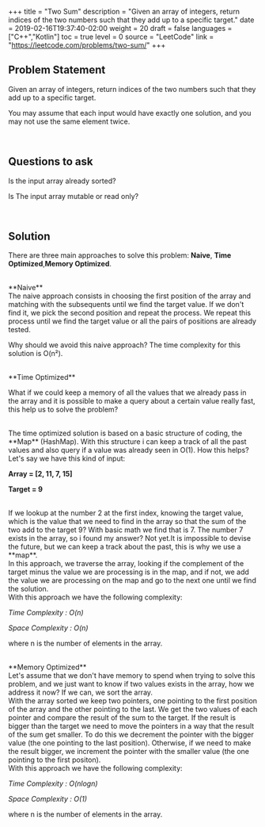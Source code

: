 +++
title = "Two Sum"
description = "Given an array of integers, return indices of the two numbers such that they add up to a specific target."
date = 2019-02-16T19:37:40-02:00
weight = 20
draft = false
languages = ["C++","Kotlin"]
toc = true
level = 0
source = "LeetCode"
link = "https://leetcode.com/problems/two-sum/"
+++
<h2 class="title is-4"> Problem Statement </h2>

Given an array of integers, return indices of the two numbers such that they add up to a specific target.

You may assume that each input would have exactly one solution, and you may not use the same element twice.

<br/>
<h2 class="title is-4"> Questions to ask </h2>

Is the input array already sorted?

Is The input array mutable or read only?

<br/>
<h2 class="title is-4"> Solution </h2>

There are three main approaches to solve this problem: **Naive**, **Time Optimized**,**Memory Optimized**.

<br/>
**Naive**

<br/>
The naive approach consists in choosing the first position of the array and matching with the subsequents until we find the target value.
If we don't find it, we pick the second position and repeat the process. We repeat this process until we find the target value or all the pairs of positions are already tested.

Why should we avoid this naive approach? The time complexity for this solution is O(n²).

<br/>
**Time Optimized**

What if we could keep a memory of all the values that we already pass in the array and it is possible to make a query about a certain value really fast, this help us to solve the problem?

<br/>
The time optimized solution is based on a basic structure of coding, the **Map** (HashMap). With this structure i can keep a track of all the past values and also query if a value was already
seen in O(1). How this helps?

<br/>
Let's say we have this kind of input:

**Array =  [2, 11, 7, 15]**

**Target = 9**

<br/>
If we lookup at the number 2 at the first index, knowing the target value, which is the value that we need to find in the array so that the sum of the two add to the target 9?
With basic math we find that is 7. The number 7 exists in the array, so i found my answer? Not yet.It is impossible to devise the future, but we can keep a track about the past,
this is why we use a **map**.

<br/>
In this approach, we traverse the array, looking if the complement of the target minus the value we are processing is in the map, and if not, we add the value we are processing on the map
and go to the next one until we find the solution.

<br/>
With this approach we have the following complexity:

*Time Complexity : O(n)*

*Space Complexity : O(n)*

where n is the number of elements in the array.

<br/>
**Memory Optimized**

<br/>
Let's assume that we don't have memory to spend when trying to solve this problem, and we just want to know if two values exists in the array, how we address it now?
If we can, we sort the array.

<br/>
With the array sorted we keep two pointers, one pointing to the first position of the array and the other pointing to the last. We get the two values of each pointer
and compare the result of the sum to the target. If the result is bigger than the target we need to move the pointers in a way that the result of the sum get smaller.
To do this we decrement the pointer with the bigger value (the one pointing to the last position). Otherwise, if we need to make the result bigger, we increment the
pointer with the smaller value (the one pointing to the first positon).

<br/>
With this approach we have the following complexity:

*Time Complexity : O(nlogn)*

*Space Complexity : O(1)*

where n is the number of elements in the array.
